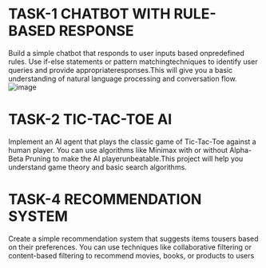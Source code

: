 # TASK-1 CHATBOT WITH RULE-BASED RESPONSE
Build a simple chatbot that responds to user inputs based onpredefined rules. Use if-else statements or pattern matchingtechniques to identify user queries and provide appropriateresponses.This will give you a basic understanding of natural language processing and conversation flow.
 ![image](https://github.com/user-attachments/assets/efd349f5-2799-4c91-b028-fbab9aa88657)

# TASK-2 TIC-TAC-TOE AI
Implement an AI agent that plays the classic game of Tic-Tac-Toe against a human player. You can use algorithms like Minimax with or without Alpha-Beta Pruning to make the AI playerunbeatable.This project will help you understand game theory and basic search algorithms.
# TASK-4 RECOMMENDATION SYSTEM
Create a simple recommendation system that suggests items tousers based on their preferences. You can use techniques like collaborative filtering or content-based filtering to recommend
movies, books, or products to users
